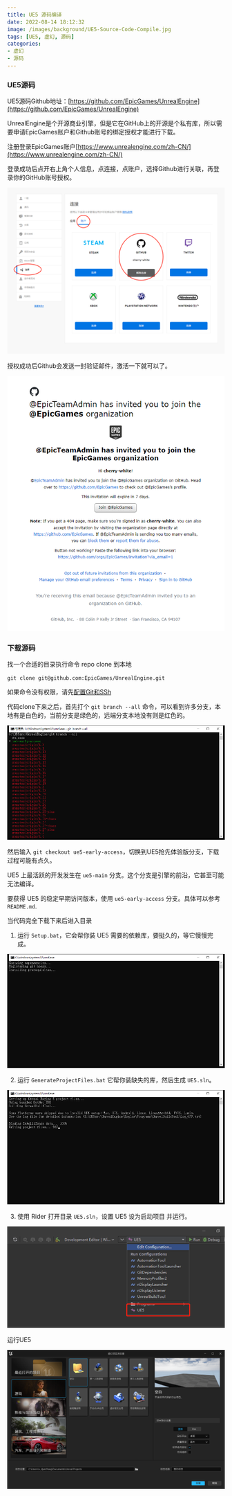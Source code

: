 ```yaml
---
title: UE5 源码编译
date: 2022-08-14 18:12:32
image: /images/background/UE5-Source-Code-Compile.jpg
tags: [UE5, 虚幻, 源码]
categories:
- 虚幻
- 源码
---
```


### UE5源码

UE5源码Github地址：[https://github.com/EpicGames/UnrealEngine](https://github.com/EpicGames/UnrealEngine)

UnrealEngine是个开源商业引擎，但是它在GitHub上的开源是个私有库，所以需要申请EpicGames账户和Github账号的绑定授权才能进行下载。

注册登录EpicGames账户[https://www.unrealengine.com/zh-CN/](https://www.unrealengine.com/zh-CN/)

登录成功后点开右上角个人信息，点连接，点账户，选择Github进行关联，再登录你的GitHub账号授权。

![授权登录](/images/article/UnrealEngine/AuthorizedLogin.jpg)

授权成功后Github会发送一封验证邮件，激活一下就可以了。

![激活](/images/article/UnrealEngine/JoinEpicGames.png)

### 下载源码

找一个合适的目录执行命令 repo clone 到本地
```git
git clone git@github.com:EpicGames/UnrealEngine.git
```

如果命令没有权限，请先[配置Git和SSh](/2022/08/11/Configure-GIT-And-SSH/)

代码clone下来之后，首先打个 `git branch --all` 命令，可以看到许多分支，本地有是白色的，当前分支是绿色的，远端分支本地没有则是红色的。

![Unreal代码分支](/images/article/UnrealEngine/UnrealCodeBranch.jpg)

然后输入 `git checkout ue5-early-access`，切换到UE5抢先体验版分支，下载过程可能有点久。

UE5 上最活跃的开发发生在 `ue5-main` 分支。这个分支是引擎的前沿，它甚至可能无法编译。

要获得 UE5 的稳定早期访问版本，使用 `ue5-early-access` 分支。具体可以参考`README.md`.

当代码完全下载下来后进入目录

1. 运行 `Setup.bat`，它会帮你装 UE5 需要的依赖库，要挺久的，等它慢慢完成。

![运行Setup.bat](/images/article/UnrealEngine/SetUp.png)

2. 运行 `GenerateProjectFiles.bat` 它帮你装缺失的库，然后生成 `UE5.sln`。

![运行GenerateProjectFiles.bat](/images/article/UnrealEngine/GenerateProjectFiles.jpg)

3. 使用 Rider 打开目录 `UE5.sln`，设置 UE5 设为启动项目 并运行。
   
![设置启动项为UE5](/images/article/UnrealEngine/SetRunUE5.jpg)

运行UE5

![UE5](/images/article/UnrealEngine/UE5.jpg)
